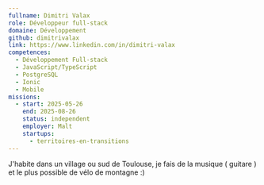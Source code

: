 ```yaml
---
fullname: Dimitri Valax
role: Développeur full-stack
domaine: Développement
github: dimitrivalax
link: https://www.linkedin.com/in/dimitri-valax
competences:
  - Développement Full-stack
  - JavaScript/TypeScript
  - PostgreSQL
  - Ionic
  - Mobile
missions:
  - start: 2025-05-26
    end: 2025-08-26
    status: independent
    employer: Malt
    startups:
      - territoires-en-transitions
---
```

J'habite dans un village ou sud de Toulouse, je fais de la musique ( guitare ) et le plus possible de vélo de montagne :)